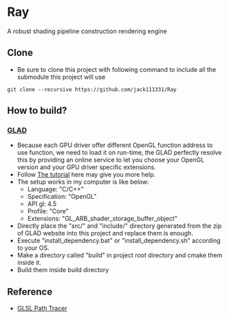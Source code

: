 # Ray
A robust shading pipeline construction rendering engine 
## Clone
- Be sure to clone this project with following command to include all the submodule this project will use
```shell
git clone --recursive https://github.com/jack111331/Ray
```

## How to build?
### [GLAD](http://glad.dav1d.de/)
- Because each GPU driver offer different OpenGL function address to use function, we need to load it on run-time, the GLAD perfectly resolve this by providing an online service to let you choose your OpenGL version and your GPU driver specific extensions.
- Follow [The tutorial](https://learnopengl-cn.github.io/01%20Getting%20started/02%20Creating%20a%20window/#glad) here may give you more help.
- The setup works in my computer is like below:
	- Language: "C/C++"
	- Specification: "OpenGL"
	- API gl: 4.5
	- Profile: "Core"
	- Extensions: "GL_ARB_shader_storage_buffer_object"
- Directly place the "src/" and "include/" directory generated from the zip of GLAD website into this project and replace them is enough.
- Execute "install_dependency.bat" or "install_dependency.sh" according to your OS.
- Make a directory called "build" in project root directory and cmake them inside it.
- Build them inside build directory
## Reference
- [GLSL Path Tracer](https://github.com/knightcrawler25/GLSL-PathTracer)